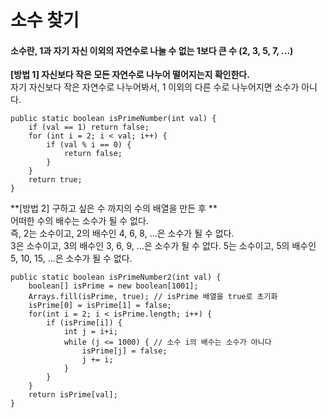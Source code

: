 # 소수 찾기

#### 소수란, 1과 자기 자신 이외의 자연수로 나눌 수 없는 1보다 큰 수 (2, 3, 5, 7, ...) 



**[방법 1] 자신보다 작은 모든 자연수로 나누어 떨어지는지 확인한다.**  
자기 자신보다 작은 자연수로 나누어봐서, 1 이외의 다른 수로 나누어지면 소수가 아니다.


```$xslt
public static boolean isPrimeNumber(int val) {
    if (val == 1) return false;
    for (int i = 2; i < val; i++) {
        if (val % i == 0) {
            return false;
        }
    }
    return true;
}
```

**[방법 2] 구하고 싶은 수 까지의 수의 배열을 만든 후 **  
어떠한 수의 배수는 소수가 될 수 없다.  
즉, 2는 소수이고, 2의 배수인 4, 6, 8, ...은 소수가 될 수 없다.  
3은 소수이고, 3의 배수인 3, 6, 9, ...은 소수가 될 수 없다.
5는 소수이고, 5의 배수인 5, 10, 15, ...은 소수가 될 수 없다.

```$xslt
public static boolean isPrimeNumber2(int val) {
    boolean[] isPrime = new boolean[1001];
    Arrays.fill(isPrime, true); // isPrime 배열을 true로 초기화
    isPrime[0] = isPrime[1] = false;
    for(int i = 2; i < isPrime.length; i++) {
        if (isPrime[i]) {
            int j = i+i;
            while (j <= 1000) { // 소수 i의 배수는 소수가 아니다
                isPrime[j] = false;
                j += i;
            }
        }
    }
    return isPrime[val];
}
```
